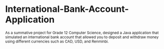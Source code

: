 # International-Bank-Account-Application

<small>As a summative project for Grade 12 Computer Science, designed a Java application that simulated an international bank account that allowed you to deposit and withdraw money using different currencies such as CAD, USD, and Renminbi.<small>
